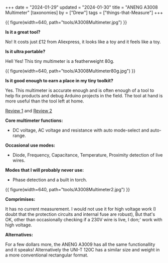 +++
date = "2024-01-29"
updated = "2024-01-30"
title = "ANENG A3008 Multimeter"
[taxonomies]
by = ["Drew"]
tags = ["things-that-Measure"]
+++

{{ figure(width=640, path="tools/A3008Multimeter.jpg") }}

**Is it a great tool?**

No! It costs just £12 from Aliexpress, it looks like a toy and it feels like a toy.

**Is it ultra portable?**

Hell Yes! This tiny multimeter is a featherweight 80g.

{{ figure(width=640, path="tools/A3008Multimeter80g.jpg") }}

**Is it good enough to earn a place in my tiny toolkit?**

Yes. This multimeter is accurate enough and is often enough of a tool to help fix products and debug Arduino projects in the field. The tool at hand is more useful than the tool left at home.

 [Review 1](https://www.eevblog.com/forum/testgear/aneng-a3008-(6000-count-ultra-compact-pen-type-dmm)-review-photos-and-teardown/) and [Review 2](https://chinese-electronics-products-tested.blogspot.com/p/aneng-a3008-pen-multimeter-tested.html/)

**Core multimeter functions:**

* DC voltage, AC voltage and resistance with auto mode-select and auto-range. 

**Occasional use modes:**

* Diode, Frequency, Capacitance, Temperature, Proximity detection of live wires.

**Modes that I will probably never use:**

* Phase detection and a built in torch.

{{ figure(width=640, path="tools/A3008Multimeter2.jpg") }}

**Comprimises:**

It has no current measurement.
I would not use it for high voltage work (I doubt that the protection circuits and internal fuse are robust), But that's OK, other than occasionally checking if a 230V wire is live, I don;' work with high voltage.

**Alternatives:**

For a few dollars more, the ANENG A3009 has all the same functionallity and it speaks! Alternatively the UNI-T 120C has a similar size and weight in a more conventional rectangular format.